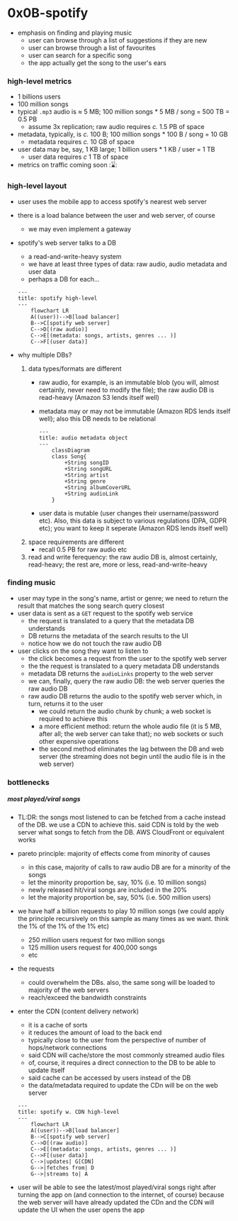 # 0x0B-spotify
* emphasis on finding and playing music
     - user can browse through a list of suggestions if they are new
     - user can browse through a list of favourites
     - user can search for a specific song
     - the app actually get the song to the user's ears
### high-level metrics
* 1 billions users
* 100 million songs
* typical `.mp3` audio is &approx; 5 MB; 100 million songs * 5 MB / song = 500 TB = 0.5 PB
    - assume 3x replication; raw audio requires *c.* 1.5 PB of space
* metadata, typically, is *c.* 100 B; 100 million songs * 100 B / song = 10 GB
    - metadata requires *c.* 10 GB of space
* user data may be, say, 1 KB large; 1 billion users * 1 KB / user = 1 TB
    - user data requires *c* 1 TB of space
* metrics on traffic coming soon ::hourglass::
### high-level layout
* user uses the mobile app to access spotify's nearest web server
* there is a load balance between the user and web server, of course
    - we may even implement a gateway
* spotify's web server talks to a DB
     - a read-and-write-heavy system
     - we have at least three types of data: raw audio, audio metadata and user data
     - perhaps a DB for each... 

    ```mermaid
    ---
    title: spotify high-level
    ---
        flowchart LR
        A((user))-->B[load balancer]
        B-->C[spotify web server]
        C-->D[(raw audio)]
        C-->E[(metadata: songs, artists, genres ... )]
        C-->F[(user data)]
    ```

* why multiple DBs?
    1. data types/formats are different
        - raw audio, for example, is an immutable blob (you will, almost certainly, never need to modify the file); the raw audio DB is read-heavy (Amazon S3 lends itself well)
        - metadata may or may not be immutable (Amazon RDS lends itself well); also this DB needs to be relational

            ```mermaid
            ---
            title: audio metadata object
            ---
                classDiagram
                class Song{
                    +String songID
                    +String songURL
                    +String artist
                    +String genre
                    +String albumCoverURL
                    +String audioLink
                }
            ```

        - user data is mutable (user changes their username/password etc). Also, this data is subject to various regulations (DPA, GDPR etc); you want to keep it seperate (Amazon RDS lends itself well)
    2. space requirements are different
        - recall 0.5 PB for raw audio etc
    3. read and write ferequency: the raw audio DB is, almost certainly, read-heavy;  the rest are, more or less, read-and-write-heavy
### finding music
* user may type in the song's name, artist or genre; we need to return the result that matches the song search query closest
* user data is sent as a `GET` request to the spotify web service
    * the request is  translated to a query that the metadata DB understands
    * DB returns the metadata of the search results to the UI
    * notice how we do not touch the raw audio DB
* user clicks on the song they want to listen to
    * the click becomes a request from the user to the spotify web server
    * the the request is translated to a query metadata DB understands
    * metadata DB returns the `audioLinks` property to the web server
    * we can, finally, query the raw audio DB: the web server  queries the raw audio DB
    * raw audio DB returns the audio to the spotify web server which, in turn, returns it to the user
        - we could return the audio chunk by chunk; a web socket is required to achieve this
        - a more efficient method: return the whole audio file (it is 5 MB, after all; the web server can take that); no web sockets or such other expensive operations
        - the second method eliminates the lag between the DB and web server (the streaming does not begin until the audio file is in the web server)
### bottlenecks
##### most played/viral songs
* TL:DR: the songs most listened to can be fetched from a cache instead of the DB. we use a CDN to achieve this. said CDN is told by the web server what songs to fetch from the DB. AWS CloudFront or equivalent works
* pareto principle: majority of effects come from minority of causes
    - in this case, majority of calls to raw audio DB are for a minority of the songs
    - let the minority proportion be, say, 10% (i.e. 10 million songs)
    - newly released hit/viral songs are included in the 20%
    - let the majority proportion be, say, 50% (i.e. 500 million users)
* we have half a billion requests to play 10 million songs (we could apply the principle recursively on this sample as many times as we want. think the 1% of the 1% of the 1% etc)
    - 250 million users request for two million  songs
    - 125 million users request for 400,000 songs
    - etc
* the requests
    - could overwhelm the DBs. also, the same song will be loaded to majority of the web servers
    * reach/exceed the bandwidth constraints
* enter the CDN (content delivery network)
    - it is a cache of sorts
    - it reduces the amount of load to the back end
    - typically close to the user from the perspective of number of hops/network connections
    - said CDN will cache/store the most commonly streamed audio files
    - of, course, it requires a direct connection to the DB to be able to update itself
    - said cache can be accessed by users instead of the DB
    - the data/metadata required to update the CDn will be on the web server

    ```mermaid
    ---
    title: spotify w. CDN high-level
    ---
        flowchart LR
        A((user))-->B[load balancer]
        B-->C[spotify web server]
        C-->D[(raw audio)]
        C-->E[(metadata: songs, artists, genres ... )]
        C-->F[(user data)]
        C-->|updates| G[CDN]
        G-->|fetches from| D
        G-->|streams to| A
    ```

* user will be able to see the latest/most played/viral songs right after turning the app on (and connection to the internet, of course) because the web server will have already updated the CDn and the CDN will update the UI when the user opens the app
